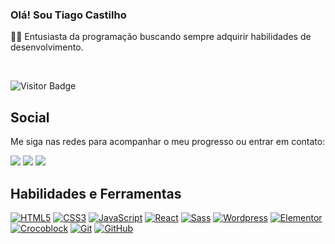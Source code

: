 ### Olá! Sou Tiago Castilho

<p align="left">
  👋🏽 Entusiasta da programação buscando sempre adquirir habilidades de desenvolvimento.
</p>
<br/>

![Visitor Badge](https://visitor-badge.laobi.icu/badge?page_id=TiagoCastilho.TiagoCastilho)

## Social

Me siga nas redes para acompanhar o meu progresso ou entrar em contato:

<div align="left"> 
  <a href="https://www.instagram.com/tiagocastilho_bm" target="_blank"><img src="https://img.shields.io/badge/-Instagram-%23E4405F?style=for-the-badge&logo=instagram&logoColor=white" target="_blank"></a>
  <a href = "mailto:tiagocastilho_bm@hotmail.com"><img src="https://img.shields.io/badge/-Email-%23333?style=for-the-badge&logo=gmail&logoColor=white" target="_blank"></a>
  <a href="https://www.linkedin.com/in/tiagocastilhobm" target="_blank"><img src="https://img.shields.io/badge/-LinkedIn-%230077B5?style=for-the-badge&logo=linkedin&logoColor=white" target="_blank"></a>
</div>

## Habilidades e Ferramentas
  
<div>
  
  <a href="https://alunos.b7web.com.br/media/certificates/certificado_110727.jpg" target="_blank">![HTML5](https://img.shields.io/badge/-HTML5-E34F26?style=for-the-badge&logo=html5&logoColor=white)</a>
  <a href="https://alunos.b7web.com.br/media/certificates/certificado_110727.jpg" target="_blank">![CSS3](https://img.shields.io/badge/-CSS3-1572B6?style=for-the-badge&logo=css3)</a>
  <a href="https://alunos.b7web.com.br/media/certificates/certificado_8583567.jpg" target="_blank">![JavaScript](https://img.shields.io/badge/-JavaScript-black?style=for-the-badge&logo=javascript)</a>
  <a href="https://alunos.b7web.com.br/media/certificates/certificado_5525205.jpg" target="_blank">![React](https://img.shields.io/badge/-react-black?style=for-the-badge&logo=react)</a>
  <a href="https://alunos.b7web.com.br/media/certificates/certificado_4448290.jpg" target="_blank">![Sass](https://img.shields.io/badge/-SASS-cc6699?style=for-the-badge&logo=SASS&logoColor=white)</a>
  <a href="" target="_blank">![Wordpress](https://img.shields.io/badge/-wordpress-26596F?style=for-the-badge&logo=wordpress&logoColor=white)</a>
  <a href="" target="_blank">![Elementor](https://img.shields.io/badge/-elementor-8D0039?style=for-the-badge&logo=elementor&logoColor=white)</a>
  <a href="" target="_blank">![Crocoblock](https://custom-icon-badges.herokuapp.com/badge/-crocoblock-242F44?style=for-the-badge&logo=crocoblock&logoColor=white)</a>
  <a href="https://alunos.b7web.com.br/media/certificates/certificado_7009577.jpg" target="_blank">![Git](https://img.shields.io/badge/-Git-black?style=for-the-badge&logo=git)</a>
  <a href="https://alunos.b7web.com.br/media/certificates/certificado_7009577.jpg" target="_blank">![GitHub](https://img.shields.io/badge/-GitHub-181717?style=for-the-badge&logo=github)</a>
<br/>
</div>
